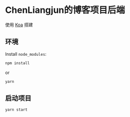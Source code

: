 # ChenLiangjun的博客项目后端

使用 [Koa][koa] 搭建

## 环境

Install `node_modules`:

```bash
npm install
```

or

```bash
yarn
```

## 启动项目

```bash
yarn start
```
[koa]:https://koajs.com